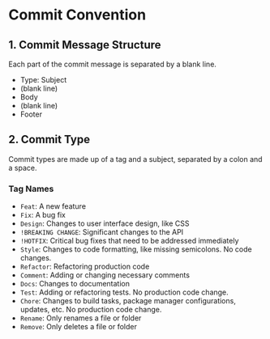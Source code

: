 # Commit Convention

## 1. Commit Message Structure

Each part of the commit message is separated by a blank line.

- Type: Subject
- (blank line)
- Body
- (blank line)
- Footer

## 2. Commit Type

Commit types are made up of a tag and a subject, separated by a colon and a space.

### Tag Names

- `Feat`: A new feature
- `Fix`: A bug fix
- `Design`: Changes to user interface design, like CSS
- `!BREAKING CHANGE`: Significant changes to the API
- `!HOTFIX`: Critical bug fixes that need to be addressed immediately
- `Style`: Changes to code formatting, like missing semicolons. No code changes.
- `Refactor`: Refactoring production code
- `Comment`: Adding or changing necessary comments
- `Docs`: Changes to documentation
- `Test`: Adding or refactoring tests. No production code change.
- `Chore`: Changes to build tasks, package manager configurations, updates, etc. No production code change.
- `Rename`: Only renames a file or folder
- `Remove`: Only deletes a file or folder
